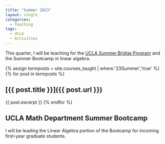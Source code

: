 ```yaml
---
title: "Summer 2023"
layout: single
categories:
  - Teaching
tags:
  - UCLA
  - Activities
---
```


This quarter, I will be teaching for the [UCLA Summer Bridge Program](/teaching/math-94) and the Summer Bootcamp in linear algebra.

<!--end_excerpt-->

{% assign termposts = site.courses_taught | where:'23Summer','true' %}
    {% for post in termposts %}

## [{{ post.title }}]({{ post.url }})

{{ post.excerpt }}
    {% endfor %}

## UCLA Math Department Summer Bootcamp

I will be leading the Linear Algebra portion of the Bootcamp for incoming first-year graduate students.
